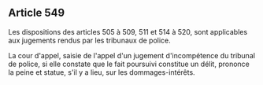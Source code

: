 Article 549
----
Les dispositions des articles 505 à 509, 511 et 514 à 520, sont applicables aux
jugements rendus par les tribunaux de police.

La cour d'appel, saisie de l'appel d'un jugement d'incompétence du tribunal de
police, si elle constate que le fait poursuivi constitue un délit, prononce la
peine et statue, s'il y a lieu, sur les dommages-intérêts.

